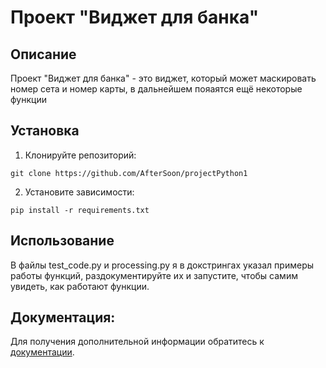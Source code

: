 # Проект "Виджет для банка"
## Описание
Проект "Виджет для банка" - это виджет, который может маскировать номер сета и номер карты, в дальнейшем пояаятся ещё некоторые функции
## Установка 
1. Клонируйте репозиторий:
```
git clone https://github.com/AfterSoon/projectPython1
```
2. Установите зависимости:
```
pip install -r requirements.txt
```
## Использование
В файлы test_code.py и processing.py я в докстрингах указал примеры работы функций, раздокументируйте их и запустите, чтобы самим 
увидеть, как работают функции.

## Документация:

Для получения дополнительной информации обратитесь к [документации](docs/README.md).
